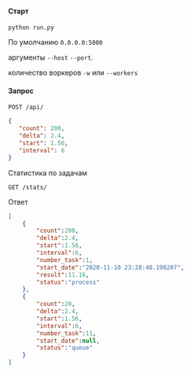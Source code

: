 #### Старт 

```shell script
python run.py
```
По умолчанию `0.0.0.0:5000`

аргументы `--host` `--port`.

количество воркеров `-w` или `--workers`
#### Запрос

```
POST /api/
```
```json
{
   "count": 200,
   "delta": 2.4,
   "start": 1.56,
   "interval": 6
}
```
Статистика по задачам

```
GET /stats/
```

Ответ

```json
[
    {
        "count":200,
        "delta":2.4,
        "start":1.56,
        "interval":6,
        "number_task":1,
        "start_date":"2020-11-10 23:28:48.190207",
        "result":11.16,
        "status":"process"
    },
    {
        "count":20,
        "delta":2.4,
        "start":1.56,
        "interval":6,
        "number_task":11,
        "start_date":null,
        "status":"queue"
    }
]

```


